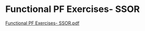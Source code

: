 # Functional PF Exercises- SSOR

[Functional PF Exercises- SSOR.pdf](Functional%20PF%20Exercises-%20SSOR%20b6fc31fca8a845d79ad32cef36b398ed/Functional_PF_Exercises-_SSOR.pdf)